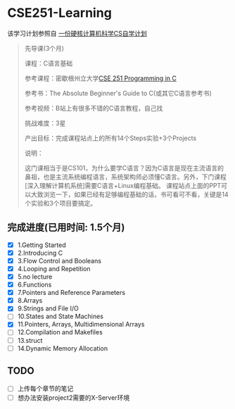 # CSE251-Learning
该学习计划参照自 [一份硬核计算机科学CS自学计划](https://github.com/spring2go/cs_study_plan)
 
> 先导课(3个月)  
>
> 课程：C语言基础
>
> 参考课程：密歇根州立大学[CSE 251 Programming in C](https://www.cse.msu.edu/~cse251/index.html)
> 
> 参考书：The Absolute Beginner's Guide to C(或其它C语言参考书)
> 
> 参考视频：B站上有很多不错的C语言教程，自己找
> 
> 挑战难度：3星
> 
> 产出目标：完成课程站点上的所有14个Steps实验+3个Projects
> 
> 说明：
> 
> 这门课相当于是CS101，为什么要学C语言？因为C语言是现在主流语言的鼻祖，也是主流系统编程语言，系统架构师必须懂C语言。另外，下门课程[深入理解计算机系统]需要C语言+Linux编程基础。
> 课程站点上面的PPT可以大致浏览一下，如果已经有足够编程基础的话，书可看可不看，关键是14个实验和3个项目要搞定。

## 完成进度(已用时间: 1.5个月)
- [x] 1.Getting Started 
- [x] 2.Introducing C
- [x] 3.Flow Control and Booleans
- [x] 4.Looping and Repetition
- [x] 5.no lecture
- [x] 6.Functions
- [x] 7.Pointers and Reference Parameters
- [x] 8.Arrays
- [x] 9.Strings and File I/O
- [ ] 10.States and State Machines
- [x] 11.Pointers, Arrays, Multidimensional Arrays
- [ ] 12.Compilation and Makefiles
- [ ] 13.struct
- [ ] 14.Dynamic Memory Allocation

## TODO
- [ ] 上传每个章节的笔记
- [ ] 想办法安装project2需要的X-Server环境
